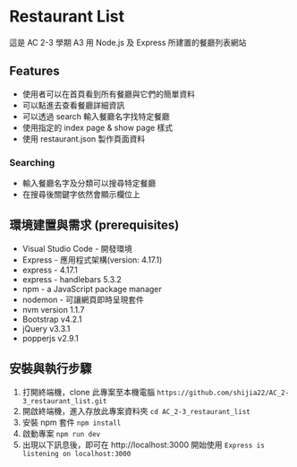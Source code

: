 # Restaurant List

這是 AC 2-3 學期 A3 用 Node.js 及 Express 所建置的餐廳列表網站

## Features

- 使用者可以在首頁看到所有餐廳與它們的簡單資料
- 可以點進去查看餐廳詳細資訊
- 可以透過 search 輸入餐廳名字找特定餐廳
- 使用指定的 index page & show page 樣式
- 使用 restaurant.json 製作頁面資料

### Searching

- 輸入餐廳名字及分類可以搜尋特定餐廳
- 在搜尋後關鍵字依然會顯示欄位上

## 環境建置與需求 (prerequisites)

- Visual Studio Code - 開發環境
- Express - 應用程式架構(version: 4.17.1)
- express - 4.17.1
- express - handlebars 5.3.2
- npm - a JavaScript package manager
- nodemon - 可讓網頁即時呈現套件
- nvm version 1.1.7
- Bootstrap v4.2.1
- jQuery v3.3.1
- popperjs v2.9.1

## 安裝與執行步驟

1. 打開終端機，clone 此專案至本機電腦
   `https://github.com/shijia22/AC_2-3_restaurant_list.git`
2. 開啟終端機，進入存放此專案資料夾
   `cd AC_2-3_restaurant_list`
3. 安裝 npm 套件
   `npm install`
4. 啟動專案
   `npm run dev`
5. 出現以下訊息後，即可在 http://localhost:3000 開始使用
   `Express is listening on localhost:3000`
